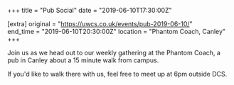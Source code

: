 +++
title = "Pub Social"
date = "2019-06-10T17:30:00Z"

[extra]
original = "https://uwcs.co.uk/events/pub-2019-06-10/"    
end_time = "2019-06-10T20:30:00Z"
location = "Phantom Coach, Canley"
+++

Join us as we head out to our weekly gathering at the Phantom Coach, a pub in Canley about a 15 minute walk from campus.

If you'd like to walk there with us, feel free to meet up at 6pm outside DCS.

